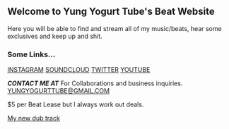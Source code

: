 ## Welcome to Yung Yogurt Tube's Beat Website
Here you will be able to find and stream all of my music/beats, hear some exclusives and keep up and shit.


### Some Links...
[INSTAGRAM](https://www.instagram.com/yungyogurttube/)
[SOUNDCLOUD](https://soundcloud.com/yungyogurttube)
[TWITTER](https://twitter.com/yungyogurttube/)
[YOUTUBE](https://www.youtube.com/channel/UCSlBcUWkRYPZkzLJSjmItZA)

***CONTACT ME AT***
For Collaborations and business inquiries. 
YUNGYOGURTTUBE@GMAIL.COM

$5 per Beat Lease but I always work out deals.

<body> 
<script type="text/javascript" src="http://ajax.googleapis.com/ajax/libs/jquery/1.9.0/jquery.min.js"></script>
<script type="text/javascript" src="../js/soundcloud.player.api.js"></script>
<script type="text/javascript" src="../js/sc-player.js"></script>
<a href="http://soundcloud.com/matas/hobnotropic" class="sc-player">My new dub track</a>
